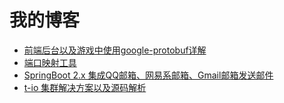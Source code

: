 # 我的博客

- [前端后台以及游戏中使用google-protobuf详解](./google-protobuf.md)
- [端口映射工具](./port.md)
- [SpringBoot 2.x 集成QQ邮箱、网易系邮箱、Gmail邮箱发送邮件](./springboot-email.md)
- [t-io 集群解决方案以及源码解析](./t-io-001.md)